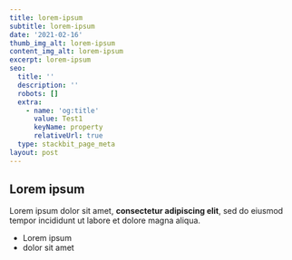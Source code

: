 ```yaml
---
title: lorem-ipsum
subtitle: lorem-ipsum
date: '2021-02-16'
thumb_img_alt: lorem-ipsum
content_img_alt: lorem-ipsum
excerpt: lorem-ipsum
seo:
  title: ''
  description: ''
  robots: []
  extra:
    - name: 'og:title'
      value: Test1
      keyName: property
      relativeUrl: true
  type: stackbit_page_meta
layout: post
---
```

## Lorem ipsum

Lorem ipsum dolor sit amet, **consectetur adipiscing elit**, sed do eiusmod tempor incididunt ut labore et dolore magna aliqua.

- Lorem ipsum
- dolor sit amet